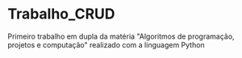# Trabalho_CRUD
Primeiro trabalho em dupla da matéria "Algoritmos de programação, projetos e computação" realizado com a linguagem Python
